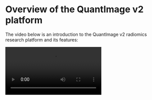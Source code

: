 # Overview of the QuantImage v2 platform
The video below is an introduction to the QuantImage v2 radiomics research platform and its features:

<video style='max-width: 1024px; max-height: 1024px'><source src='https://drive.switch.ch/index.php/s/3Tom8ZnIF8wl2r3/download' type='video/mp4'>Video Not Suppported</video>

